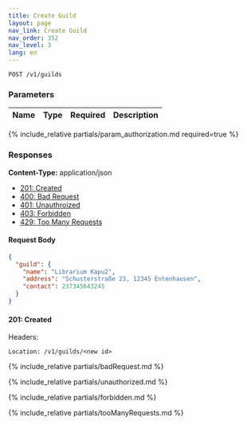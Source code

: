 ```yaml
---
title: Create Guild
layout: page
nav_link: Create Guild
nav_order: 352
nav_level: 3
lang: en
---
```

```
POST /v1/guilds
```

### Parameters

| Name | Type  | Required | Description |
|:--------------|:--------|:----------:|:----------------------------------------------------------------------------------|
{% include_relative partials/param_authorization.md required=true %}
### Responses
**Content-Type:** application/json
- [201: Created](#201-created)
- [400: Bad Request](#400-bad-request)
- [401: Unauthroized](#401-unauthorized)
- [403: Forbidden](#403-forbidden)
- [429: Too Many Requests](#429-too-many-requests)

#### Request Body
```json
{
  "guild": {
    "name": "Librarium Kapu2",
    "address": "Schusterstraße 23, 12345 Entenhausen",
    "contact": 237345643245
  }
}
```

#### 201: Created
Headers:
```http
Location: /v1/guilds/<new id>
```

{% include_relative partials/badRequest.md %}

{% include_relative partials/unauthorized.md %}

{% include_relative partials/forbidden.md %}

{% include_relative partials/tooManyRequests.md %}
